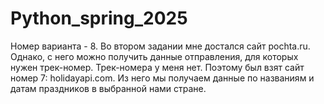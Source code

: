 # Python_spring_2025
Номер варианта - 8.
Во втором задании мне достался сайт pochta.ru. Однако, с него можно получить данные отправления, для которых нужен трек-номер. Трек-номера у меня нет. Поэтому был взят сайт номер 7:
	holidayapi.com. Из него мы получаем данные по названиям и датам праздников в выбранной нами стране.
